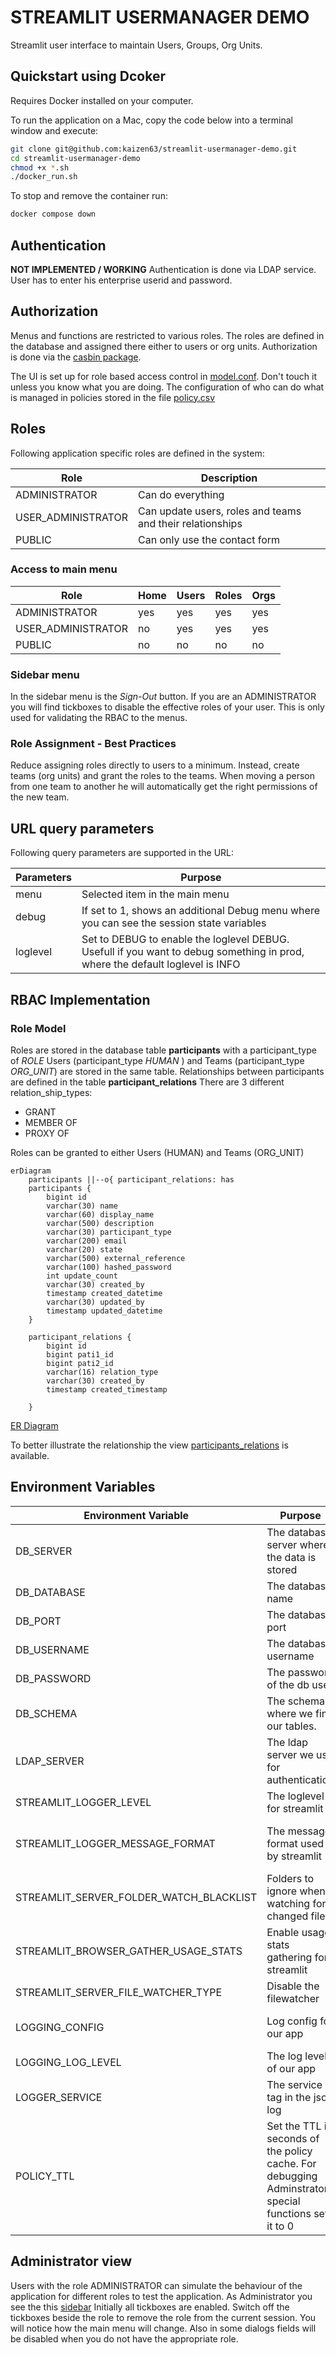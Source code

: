# STREAMLIT USERMANAGER DEMO 

Streamlit user interface to maintain Users, Groups, Org Units.

## Quickstart using Dcoker

Requires Docker installed on your computer.

To run the application on a Mac, copy the code below into a terminal window and execute:

```bash
git clone git@github.com:kaizen63/streamlit-usermanager-demo.git
cd streamlit-usermanager-demo
chmod +x *.sh
./docker_run.sh
```

To stop and remove the container run:

```bash
docker compose down
```

## Authentication
**NOT IMPLEMENTED / WORKING**
Authentication is done via LDAP service. User has to enter his enterprise userid and password.

## Authorization
Menus and functions are restricted to various roles. The roles are defined in the database and assigned there either to users or org units.
Authorization is done via the [casbin package](https://github.com/casbin/pycasbin).  

The UI is set up for role based access control in [model.conf](./app/casbin/model.conf). Don't touch it unless you know what you are doing.
The configuration of who can do what is managed in policies stored in the file [policy.csv](./app/casbin/policy.csv)


## Roles
Following application specific roles are defined in the system:

| Role                   | Description                                               |
|------------------------|-----------------------------------------------------------|
| ADMINISTRATOR          | Can do everything                                         |
| USER_ADMINISTRATOR     | Can update users, roles and teams and their relationships |
| PUBLIC                 | Can only use the contact form                             |
 

### Access to main menu

| Role                   | Home | Users | Roles | Orgs | 
|------------------------|------|-------|-------|------|
| ADMINISTRATOR          | yes  | yes   | yes   | yes  |
| USER_ADMINISTRATOR     | no   | yes   | yes   | yes  |
| PUBLIC                 | no   | no    | no    | no   |


### Sidebar menu

In the sidebar menu is the *Sign-Out* button. If you are an ADMINISTRATOR you will find tickboxes to disable the effective
roles of your user. This is only used for validating the RBAC to the menus.

### Role Assignment - Best Practices

Reduce assigning roles directly to users to a minimum. Instead, create teams (org units) and grant the roles to the teams.
When moving a person from one team to another he will automatically get the right permissions of the new team.



## URL query parameters

Following query parameters are supported in the URL:

| Parameters | Purpose                                                                                                                         |
|------------|---------------------------------------------------------------------------------------------------------------------------------|
| menu       | Selected item in the main menu                                                                                                  |
| debug      | If set to 1, shows an additional Debug menu where you can see the session state variables                                       |
| loglevel  | Set to DEBUG to enable the loglevel DEBUG. Usefull if you want to debug something in prod, where the default loglevel is INFO  |


## RBAC Implementation

### Role Model
Roles are stored in the database table **participants** with a participant_type of *ROLE*
Users (participant_type *HUMAN* ) and Teams (participant_type *ORG_UNIT*) are stored in the same
table. Relationships between participants are defined in the table **participant_relations**
There are 3 different relation_ship_types:
* GRANT
* MEMBER OF
* PROXY OF

Roles can be granted to either Users (HUMAN) and Teams (ORG_UNIT)

```mermaid
erDiagram
    participants ||--o{ participant_relations: has
    participants {
        bigint id
        varchar(30) name
        varchar(60) display_name
        varchar(500) description
        varchar(30) participant_type
        varchar(200) email
        varchar(20) state
        varchar(500) external_reference
        varchar(100) hashed_password
        int update_count
        varchar(30) created_by
        timestamp created_datetime 
        varchar(30) updated_by
        timestamp updated_datetime
    }
    
    participant_relations {
        bigint id
        bigint pati1_id
        bigint pati2_id
        varchar(16) relation_type
        varchar(30) created_by
        timestamp created_timestamp
        
    }
  ```

[ER Diagram](images/particiapants_er_diagram.png)


To better illustrate the relationship the view [participants_relations](images/participant_relations_v.png) is available.

## Environment Variables

| Environment Variable                    | Purpose                                                                                          | Default                      | Example                                                         |
|-----------------------------------------|--------------------------------------------------------------------------------------------------|------------------------------|-----------------------------------------------------------------|
| DB_SERVER                               | The database server where the data is stored                                                     |                              |                                                                 |
| DB_DATABASE                             | The database name                                                                                |                              |                                                                 |
| DB_PORT                                 | The database port                                                                                |                              |                                                                 |
| DB_USERNAME                             | The database username                                                                            |                              |                                                                 |
| DB_PASSWORD                             | The password of the db user                                                                      |                              |                                                                 |
| DB_SCHEMA                               | The schema where we find our tables.                                     |                              | dbo  for PROD                                                   |
| LDAP_SERVER                             | The ldap server we use for authentication                                                        |                              | ldap://ldap.forumsys.com                                                                |
| STREAMLIT_LOGGER_LEVEL                  | The loglevel for streamlit                                                                       | INFO                         | WARNING in prod                                                 |
| STREAMLIT_LOGGER_MESSAGE_FORMAT         | The message format used by streamlit                                                             |                              | %(asctime)s %(levelname)s [%(name)s] [%(process)d] - %(message)s |
| STREAMLIT_SERVER_FOLDER_WATCH_BLACKLIST | Folders to ignore when watching for changed files                                                |                              | ["/app/logs", "./logs"]                                         |
| STREAMLIT_BROWSER_GATHER_USAGE_STATS    | Enable usage stats gathering for streamlit                                                       | True                         | Set it to False in all envs                                     |
| STREAMLIT_SERVER_FILE_WATCHER_TYPE      | Disable the filewatcher                                                                          |                              | none                                                            |
| LOGGING_CONFIG                          | Log config for our app                                                                           | log-config/logging-conf.yaml | log-config/logging-conf.prod.yaml                               |
| LOGGING_LOG_LEVEL                       | The log level of our app                                                                         | INFO                         | DEBUG in dev                                                    |
| LOGGER_SERVICE                          | The service tag in the json log                                                                  |                              |                                                                 |
| POLICY_TTL                              | Set the TTL in seconds of the policy cache. For debugging Adminstrator special functions set it to 0 | 600                          | 0 in development                                                |



## Administrator view

Users with the role ADMINISTRATOR can simulate the behaviour of the application for different roles to test the application.
As Administrator you see the this [sidebar](images/administrator_sidebar.png)
Initially all tickboxes are enabled. Switch off the tickboxes beside the role to remove the role from the current session.
You will notice how the main menu will change. Also in some dialogs fields will be disabled when you do not have the appropriate role.



